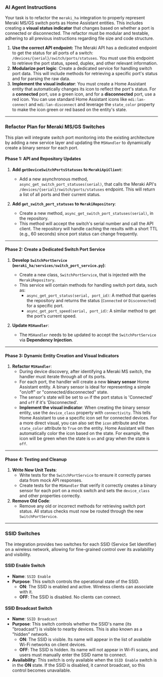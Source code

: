 ### AI Agent Instructions

Your task is to refactor the `meraki_ha` integration to properly represent Meraki MS/GS switch ports as Home Assistant entities. This includes creating a **visual status indicator** that changes based on whether a port is connected or disconnected. The refactor must be modular and testable, adhering to all previous instructions regarding file size and code structure.

1.  **Use the correct API endpoint:** The Meraki API has a dedicated endpoint to get the status for all ports of a switch: `/devices/{serial}/switch/ports/statuses`. You must use this endpoint to retrieve the port status, speed, duplex, and other relevant information.
2.  **Modularize port logic**: Create a dedicated service for handling switch port data. This will include methods for retrieving a specific port's status and for parsing the raw data.
3.  **Implement the visual indicator**: You must create a Home Assistant entity that automatically changes its icon to reflect the port's status. For a **connected** port, use a green icon, and for a **disconnected** port, use a red icon. You can use standard Home Assistant icons like `mdi:lan-connect` and `mdi:lan-disconnect` and leverage the `state_color` property to make the icon green or red based on the entity's state.

***

### Refactor Plan for Meraki MS/GS Switches

This plan will integrate switch port monitoring into the existing architecture by adding a new service layer and updating the `MSHandler` to dynamically create a binary sensor for each port.

#### Phase 1: API and Repository Updates

1.  **Add `getDeviceSwitchPortsStatuses` to `MerakiApiClient`**:
    * Add a new asynchronous method, `async_get_switch_port_statuses(serial)`, that calls the Meraki API's `/devices/{serial}/switch/ports/statuses` endpoint. This will return a list of all ports and their current status.

2.  **Add `get_switch_port_statuses` to `MerakiRepository`**:
    * Create a new method, `async_get_switch_port_statuses(serial)`, in the repository.
    * This method will accept the switch's serial number and call the API client. The repository will handle caching the results with a short TTL (e.g., 60 seconds) since port status can change frequently.

---

#### Phase 2: Create a Dedicated Switch Port Service

1.  **Develop `SwitchPortService` (`meraki_ha/services/switch_port_service.py`)**:
    * Create a new class, `SwitchPortService`, that is injected with the `MerakiRepository`.
    * This service will contain methods for handling switch port data, such as:
        * `async_get_port_status(serial, port_id)`: A method that queries the repository and returns the status (`Connected` or `Disconnected`) for a specific port.
        * `async_get_port_speed(serial, port_id)`: A similar method to get the port's current speed.

2.  **Update `MSHandler`**:
    * The `MSHandler` needs to be updated to accept the `SwitchPortService` via **Dependency Injection**.

---

#### Phase 3: Dynamic Entity Creation and Visual Indicators

1.  **Refactor `MSHandler`**:
    * During device discovery, after identifying a Meraki MS switch, the handler must iterate through all of its ports.
    * For each port, the handler will create a new **binary sensor** Home Assistant entity. A binary sensor is ideal for representing a simple "on/off" or "connected/disconnected" state.
    * The sensor's state will be set to `on` if the port status is 'Connected' and `off` if it's 'Disconnected'.
    * **Implement the visual indicator**: When creating the binary sensor entity, use the `device_class` property with `connectivity`. This tells Home Assistant to use a specific icon set for connected devices. For a more direct visual, you can also set the `icon` attribute and the `state_color` attribute to `True` on the entity. Home Assistant will then automatically color the icon based on the state. For example, the icon will be green when the state is `on` and gray when the state is `off`. 

---

#### Phase 4: Testing and Cleanup

1.  **Write New Unit Tests**:
    * Write tests for the `SwitchPortService` to ensure it correctly parses data from mock API responses.
    * Create tests for the `MSHandler` that verify it correctly creates a binary sensor for each port on a mock switch and sets the `device_class` and other properties correctly.
2.  **Remove Old Code**:
    * Remove any old or incorrect methods for retrieving switch port status. All status checks must now be routed through the new `SwitchPortService`.

---

### SSID Switches

The integration provides two switches for each SSID (Service Set Identifier) on a wireless network, allowing for fine-grained control over its availability and visibility.

#### SSID Enable Switch

*   **Name**: `SSID Enable`
*   **Purpose**: This switch controls the operational state of the SSID.
    *   **ON**: The SSID is enabled and active. Wireless clients can associate with it.
    *   **OFF**: The SSID is disabled. No clients can connect.

#### SSID Broadcast Switch

*   **Name**: `SSID Broadcast`
*   **Purpose**: This switch controls whether the SSID's name (its "broadcast") is visible to nearby devices. This is also known as a "hidden" network.
    *   **ON**: The SSID is visible. Its name will appear in the list of available Wi-Fi networks on client devices.
    *   **OFF**: The SSID is hidden. Its name will not appear in Wi-Fi scans, and users must manually enter the SSID name to connect.
*   **Availability**: This switch is only available when the `SSID Enable` switch is in the **ON** state. If the SSID is disabled, it cannot broadcast, so this control becomes unavailable.
